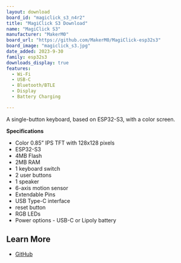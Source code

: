 ```yaml
---
layout: download
board_id: "magiclick_s3_n4r2"
title: "MagiClick S3 Download"
name: "MagiClick S3"
manufacturer: "MakerM0"
board_url: "https://github.com/MakerM0/MagiClick-esp32s3"
board_image: "magiclick_s3.jpg"
date_added: 2023-9-30
family: esp32s3
downloads_display: true
features:
  - Wi-Fi
  - USB-C
  - Bluetooth/BTLE
  - Display
  - Battery Charging

---
```


A single-button keyboard, based on ESP32-S3, with a color screen.

**Specifications**

- Color 0.85” IPS TFT with 128x128 pixels
- ESP32-S3
- 4MB Flash
- 2MB RAM
- 1 keyboard switch
- 2 user buttons
- 1 speaker
- 6-axis motion sensor
- Extendable Pins
- USB Type-C interface
- reset button
- RGB LEDs
- Power options - USB-C or Lipoly battery

## Learn More

* [GitHub](https://github.com/MakerM0/MagiClick-esp32s3)
